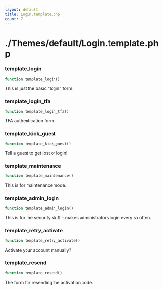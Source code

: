 ```yaml
---
layout: default
title: Login.template.php
count: 7
---
```


# ./Themes/default/Login.template.php

### template_login

```php
function template_login()
```
This is just the basic "login" form.




### template_login_tfa

```php
function template_login_tfa()
```
TFA authentication form




### template_kick_guest

```php
function template_kick_guest()
```
Tell a guest to get lost or login!




### template_maintenance

```php
function template_maintenance()
```
This is for maintenance mode.




### template_admin_login

```php
function template_admin_login()
```
This is for the security stuff - makes administrators login every so often.




### template_retry_activate

```php
function template_retry_activate()
```
Activate your account manually?




### template_resend

```php
function template_resend()
```
The form for resending the activation code.




